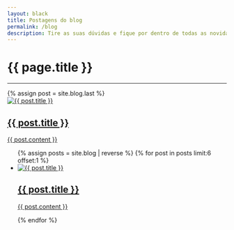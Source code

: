 ```yaml
---
layout: black
title: Postagens do blog
permalink: /blog
description: Tire as suas dúvidas e fique por dentro de todas as novidades da Black Friday 2021
---
```


<div class="w-full">
  <div class="flex text-center flex-col align-center">
    <h1 class="uppercase font-bold text-red text-2xl text-md md:text-xl lg:text-4xl">{{ page.title }}</h1>
    <hr class="border-2 self-center border-red w-52 mt-4" />
  </div>
  {% assign post = site.blog.last %}
  <a href="{{ post.url | relative_url }}" class="hover:opacity-80">
    <div class="bg-gray-200 my-8 grid grid-cols-1 lg:grid-cols-3 gap-4 p-4">
      <div class="lg:col-span-1">
        <img src="{{ post.image | relative_url }}" alt="{{ post.title }}" />
      </div>
      <div class="lg:col-span-2">
        <h2 class="text-gray-800 text-xl lg:text-2xl">{{ post.title }}</h2>
        <p class="line-clamp-3">{{ post.content }}</p>
      </div>
    </div>
  </a>
  <ul class="grid grid-cols-1 lg:grid-cols-2 gap-4">
    {% assign posts = site.blog | reverse %}
    {% for post in posts limit:6 offset:1 %}
      <a href="{{ post.url | relative_url }}" class="col-span-1 hover:opacity-80 h-full">
        <li class="bg-gray-900 grid grid-cols-1 lg:grid-cols-5 gap-4 p-4 h-full">
          <div class="lg:col-span-2">
            <img src="{{ post.image | relative_url }}" alt="{{ post.title }}" class="object-cover lg:h-full" />
          </div>
          <div class="lg:col-span-3">
            <h2 class="text-white">{{ post.title }}</h2>
            <p class="text-xs text-white line-clamp-3">{{ post.content }}</p>
          </div>
        </li>
      </a>
    {% endfor %}
  </ul>
</div>